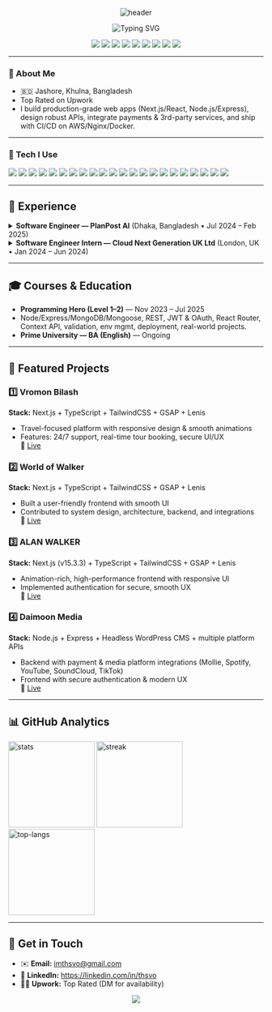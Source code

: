 <!-- HEADER / ANIMATED BANNER -->
<p align="center">
  <img src="https://capsule-render.vercel.app/api?type=waving&height=180&color=0:18181B,100:111827&text=Tariqul%20Islam&fontColor=E5E7EB&fontAlign=50&fontAlignY=35&desc=Software%20Engineer%20•%20MERN/Next.js%20•%20Backend%20•%20DevOps%20•%20AI%20Apps&descAlignY=60&descAlign=50" alt="header" />
</p>

<!-- TYPING EFFECT INTRO -->
<p align="center">
  <img src="https://readme-typing-svg.demolab.com?font=Fira+Code&pause=1400&center=true&vCenter=true&width=700&lines=Hi%2C+I'm+Tariqul+Islam+%F0%9F%91%8B;I+build+fast%2C+reliable+and+animation-rich+web+apps;Next.js%2C+React%2C+Node.js%2C+Express%2C+FastAPI;AWS%2C+Docker%2C+Linux%2C+Nginx%2C+CI%2FCD;Open+to+collaboration+%26+freelance+work" alt="Typing SVG" />
</p>

<!-- QUICK LINKS -->
<p align="center">
 <a href="https://leetcode.com/u/thsvo/"><img src="https://img.shields.io/badge/LeetCode-thsvo-FFA116?style=for-the-badge&logo=leetcode" /></a>
  <a href="https://www.hackerrank.com/profile/torikulhssn"><img src="https://img.shields.io/badge/HackerRank-torikulhssn-2EC866?style=for-the-badge&logo=hackerrank" /></a>
  <a href="https://codeforces.com/profile/thsvo"><img src="https://img.shields.io/badge/Codeforces-thsvo-1F8ACB?style=for-the-badge&logo=codeforces" /></a>
  <a href="mailto:imthsvo@gmail.com"><img src="https://img.shields.io/badge/Email-imthsvo%40gmail.com-informational?style=for-the-badge&logo=gmail" /></a>
  <a href="https://linkedin.com/in/thsvo"><img src="https://img.shields.io/badge/LinkedIn-Profile-blue?style=for-the-badge&logo=linkedin" /></a>
  <a href="https://github.com/thsvo"><img src="https://img.shields.io/badge/GitHub-thsvo-18181b?style=for-the-badge&logo=github" /></a>
  <a href="https://vromonbilas.com/"><img src="https://img.shields.io/badge/Portfolio-Website-0A0A0A?style=for-the-badge&logo=vercel" /></a>
  <a href="https://x.com/tsnnl"><img src="https://img.shields.io/badge/X-@tsnnl-000?style=for-the-badge&logo=x" /></a>
  <a href="https://www.facebook.com/thsvoo/"><img src="https://img.shields.io/badge/Facebook-Profile-1877F2?style=for-the-badge&logo=facebook" /></a>
</p>


---

### 👋 About Me
- 🇧🇩 Jashore, Khulna, Bangladesh  
- Top Rated on Upwork  
- I build production-grade web apps (Next.js/React, Node.js/Express), design robust APIs, integrate payments & 3rd-party services, and ship with CI/CD on AWS/Nginx/Docker.

---

### 🧰 Tech I Use
<p align="left">
  <img src="https://img.shields.io/badge/JavaScript-18181b?logo=javascript" />
  <img src="https://img.shields.io/badge/TypeScript-18181b?logo=typescript" />
  <img src="https://img.shields.io/badge/Python-18181b?logo=python" />
  <img src="https://img.shields.io/badge/React-18181b?logo=react" />
  <img src="https://img.shields.io/badge/Next.js-18181b?logo=nextdotjs" />
  <img src="https://img.shields.io/badge/Node.js-18181b?logo=nodedotjs" />
  <img src="https://img.shields.io/badge/Express-18181b?logo=express" />
  <img src="https://img.shields.io/badge/FastAPI-18181b?logo=fastapi" />
  <img src="https://img.shields.io/badge/MongoDB-18181b?logo=mongodb" />
  <img src="https://img.shields.io/badge/PostgreSQL-18181b?logo=postgresql" />
  <img src="https://img.shields.io/badge/Prisma-18181b?logo=prisma" />
  <img src="https://img.shields.io/badge/AWS-18181b?logo=amazonaws" />
  <img src="https://img.shields.io/badge/Docker-18181b?logo=docker" />
  <img src="https://img.shields.io/badge/Linux-18181b?logo=linux" />
  <img src="https://img.shields.io/badge/Nginx-18181b?logo=nginx" />
  <img src="https://img.shields.io/badge/CI%2FCD-18181b?logo=githubactions" />
  <img src="https://img.shields.io/badge/Postman-18181b?logo=postman" />
  <img src="https://img.shields.io/badge/Swagger-18181b?logo=swagger" />
  <img src="https://img.shields.io/badge/Git-18181b?logo=git" />
  <img src="https://img.shields.io/badge/GitLab-18181b?logo=gitlab" />
  <img src="https://img.shields.io/badge/GSAP-18181b" />
  <img src="https://img.shields.io/badge/Lenis-18181b" />
</p>

---

## 🏢 Experience
<details>
<summary><b>Software Engineer — PlanPost AI</b> (Dhaka, Bangladesh • Jul 2024 – Feb 2025)</summary>
- Built template-driven content generation with AI  
- Led frontend UX & interactive components  
- Developed backend services & integrations; optimized database performance  
- Collaborated with AI team for personalization
</details>

<details>
<summary><b>Software Engineer Intern — Cloud Next Generation UK Ltd</b> (London, UK • Jan 2024 – Jun 2024)</summary>
- Full-stack MERN development with REST APIs  
- React UI/UX enhancements; Node.js services with MongoDB  
- CI/CD-assisted deployments
</details>

---

## 🎓 Courses & Education
- **Programming Hero (Level 1–2)** — Nov 2023 – Jul 2025  
- Node/Express/MongoDB/Mongoose, REST, JWT & OAuth, React Router, Context API, validation, env mgmt, deployment, real-world projects.  
- **Prime University — BA (English)** — Ongoing

---

## 🚀 Featured Projects

### 1️⃣ Vromon Bilash
**Stack:** Next.js + TypeScript + TailwindCSS + GSAP + Lenis  
- Travel-focused platform with responsive design & smooth animations  
- Features: 24/7 support, real-time tour booking, secure UI/UX  
🔗 [Live](https://vromonbilas.com/)

### 2️⃣ World of Walker
**Stack:** Next.js + TypeScript + TailwindCSS + GSAP + Lenis  
- Built a user-friendly frontend with smooth UI  
- Contributed to system design, architecture, backend, and integrations  
🔗 [Live](https://alanwalker-phi.vercel.app/en)

### 3️⃣ ALAN WALKER
**Stack:** Next.js (v15.3.3) + TypeScript + TailwindCSS + GSAP + Lenis  
- Animation-rich, high-performance frontend with responsive UI  
- Implemented authentication for secure, smooth UX  
🔗 [Live](https://alanwalker-phi.vercel.app/en)

### 4️⃣ Daimoon Media
**Stack:** Node.js + Express + Headless WordPress CMS + multiple platform APIs  
- Backend with payment & media platform integrations (Mollie, Spotify, YouTube, SoundCloud, TikTok)  
- Frontend with secure authentication & modern UX  
🔗 [Live](https://daimoon.media/)

---

## 📊 GitHub Analytics
<p align="left">
  <img height="170" src="https://github-readme-stats.vercel.app/api?username=thsvo&show_icons=true&hide_border=true&theme=react" alt="stats" />
  <img height="170" src="https://github-readme-streak-stats.herokuapp.com/?user=thsvo&hide_border=true&theme=react" alt="streak" />
  <img height="170" src="https://github-readme-stats.vercel.app/api/top-langs/?username=thsvo&layout=compact&hide_border=true&theme=react" alt="top-langs" />
</p>

---

## 🤝 Get in Touch
- ✉️ **Email:** imthsvo@gmail.com  
- 🔗 **LinkedIn:** https://linkedin.com/in/thsvo  
- 🧑‍💻 **Upwork:** Top Rated (DM for availability)

<!-- FOOTER ANIMATION -->
<p align="center">
  <img src="https://capsule-render.vercel.app/api?type=waving&height=120&section=footer&color=0:111827,100:18181B" />
</p>
